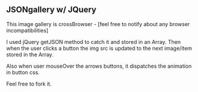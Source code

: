 <h2>JSONgallery w/ JQuery</h2>
	
This image gallery is crossBrowser - [feel free to notify about any browser incompatibilities]

I used jQuery getJSON method to catch it and stored in an Array. Then when the user clicks a button the img src is updated to the next image/item stored in the Array.

Also when user mouseOver the arrows buttons, it dispatches the animation in button css.

Feel free to fork it.